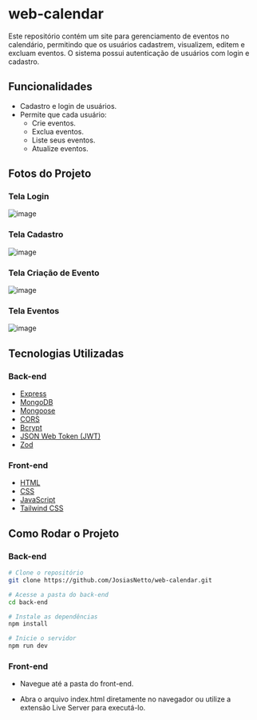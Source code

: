 # web-calendar

Este repositório contém um site para gerenciamento de eventos no calendário, permitindo que os usuários cadastrem, visualizem, editem e excluam eventos. O sistema possui autenticação de usuários com login e cadastro.

## Funcionalidades

- Cadastro e login de usuários.
- Permite que cada usuário:
  - Crie eventos.
  - Exclua eventos.
  - Liste seus eventos.
  - Atualize eventos.
 
## Fotos do Projeto
### Tela Login
![image](https://github.com/user-attachments/assets/95440801-9084-440d-a671-58ef5a1b5713)

### Tela Cadastro
![image](https://github.com/user-attachments/assets/367bde1c-af42-4e25-aa3b-348b85cfa776)

### Tela Criação de Evento
![image](https://github.com/user-attachments/assets/70c764d9-955e-4403-b4a2-779ec02fe6aa)

### Tela Eventos
![image](https://github.com/user-attachments/assets/9e74bc2d-f9a6-4548-91b7-a2fc6b40c680)


## Tecnologias Utilizadas

### Back-end
- [Express](https://expressjs.com/)
- [MongoDB](https://www.mongodb.com/)
- [Mongoose](https://mongoosejs.com/)
- [CORS](https://www.npmjs.com/package/cors)
- [Bcrypt](https://www.npmjs.com/package/bcrypt)
- [JSON Web Token (JWT)](https://jwt.io/)
- [Zod](https://zod.dev/)

### Front-end
- [HTML](https://developer.mozilla.org/en-US/docs/Web/HTML)
- [CSS](https://developer.mozilla.org/en-US/docs/Web/CSS)
- [JavaScript](https://developer.mozilla.org/en-US/docs/Web/JavaScript)
- [Tailwind CSS](https://tailwindcss.com/)

## Como Rodar o Projeto

### Back-end
```sh
# Clone o repositório
git clone https://github.com/JosiasNetto/web-calendar.git

# Acesse a pasta do back-end
cd back-end

# Instale as dependências
npm install

# Inicie o servidor
npm run dev
```
### Front-end
- Navegue até a pasta do front-end.

- Abra o arquivo index.html diretamente no navegador ou utilize a extensão Live Server para executá-lo.
